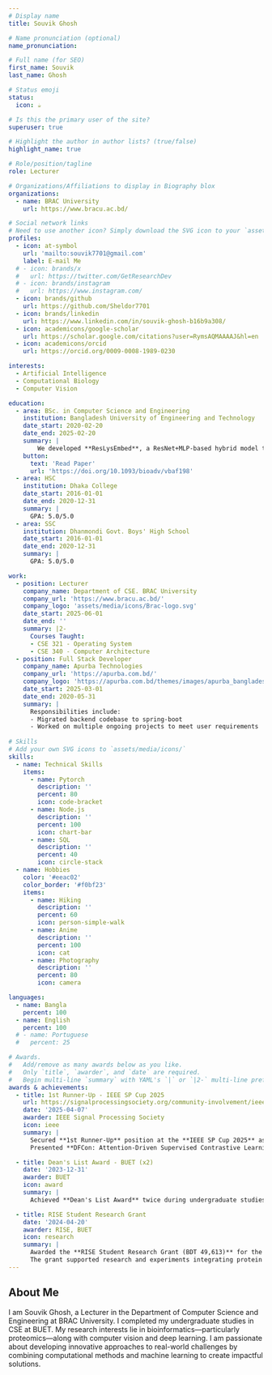 ```yaml
---
# Display name
title: Souvik Ghosh

# Name pronunciation (optional)
name_pronunciation: 

# Full name (for SEO)
first_name: Souvik
last_name: Ghosh

# Status emoji
status:
  icon: ☕️

# Is this the primary user of the site?
superuser: true

# Highlight the author in author lists? (true/false)
highlight_name: true

# Role/position/tagline
role: Lecturer

# Organizations/Affiliations to display in Biography blox
organizations:
  - name: BRAC University
    url: https://www.bracu.ac.bd/

# Social network links
# Need to use another icon? Simply download the SVG icon to your `assets/media/icons/` folder.
profiles:
  - icon: at-symbol
    url: 'mailto:souvik7701@gmail.com'
    label: E-mail Me
  # - icon: brands/x
  #   url: https://twitter.com/GetResearchDev
  # - icon: brands/instagram
  #   url: https://www.instagram.com/
  - icon: brands/github
    url: https://github.com/Sheldor7701
  - icon: brands/linkedin
    url: https://www.linkedin.com/in/souvik-ghosh-b16b9a308/
  - icon: academicons/google-scholar
    url: https://scholar.google.com/citations?user=RymsAQMAAAAJ&hl=en
  - icon: academicons/orcid
    url: https://orcid.org/0009-0008-1989-0230

interests:
  - Artificial Intelligence
  - Computational Biology
  - Computer Vision

education:
  - area: BSc. in Computer Science and Engineering
    institution: Bangladesh University of Engineering and Technology
    date_start: 2020-02-20
    date_end: 2025-02-20
    summary: |
        We developed **ResLysEmbed**, a ResNet+MLP-based hybrid model that integrates word and protein language model embeddings to predict lysine succinylation sites with superior accuracy and interpretability. It outperforms existing methods and provides biologically relevant insights through SHAP analysis. Supervised by [Prof Dr. Mohammad Saifur Rahman](https://cse.buet.ac.bd/faculty/faculty_detail/mrahman). Our work later got acccepted in Bioinformatics Advances.
    button:
      text: 'Read Paper'
      url: 'https://doi.org/10.1093/bioadv/vbaf198'
  - area: HSC
    institution: Dhaka College
    date_start: 2016-01-01
    date_end: 2020-12-31
    summary: |
      GPA: 5.0/5.0
  - area: SSC
    institution: Dhanmondi Govt. Boys' High School
    date_start: 2016-01-01
    date_end: 2020-12-31
    summary: |
      GPA: 5.0/5.0

work:
  - position: Lecturer 
    company_name: Department of CSE. BRAC University
    company_url: 'https://www.bracu.ac.bd/'
    company_logo: 'assets/media/icons/Brac-logo.svg'
    date_start: 2025-06-01
    date_end: ''
    summary: |2-
      Courses Taught:
      - CSE 321 - Operating System
      - CSE 340 - Computer Architecture
  - position: Full Stack Developer
    company_name: Apurba Technologies
    company_url: 'https://apurba.com.bd/'
    company_logo: 'https://apurba.com.bd/themes/images/apurba_bangladesh_logo.png'
    date_start: 2025-03-01
    date_end: 2020-05-31
    summary: |
      Responsibilities include:
      - Migrated backend codebase to spring-boot
      - Worked on multiple ongoing projects to meet user requirements
      
# Skills
# Add your own SVG icons to `assets/media/icons/`
skills:
  - name: Technical Skills
    items:
      - name: Pytorch
        description: ''
        percent: 80
        icon: code-bracket
      - name: Node.js
        description: ''
        percent: 100
        icon: chart-bar
      - name: SQL
        description: ''
        percent: 40
        icon: circle-stack
  - name: Hobbies
    color: '#eeac02'
    color_border: '#f0bf23'
    items:
      - name: Hiking
        description: ''
        percent: 60
        icon: person-simple-walk
      - name: Anime
        description: ''
        percent: 100
        icon: cat
      - name: Photography
        description: ''
        percent: 80
        icon: camera

languages:
  - name: Bangla
    percent: 100
  - name: English
    percent: 100
  # - name: Portuguese
  #   percent: 25

# Awards.
#   Add/remove as many awards below as you like.
#   Only `title`, `awarder`, and `date` are required.
#   Begin multi-line `summary` with YAML's `|` or `|2-` multi-line prefix and indent 2 spaces below.
awards & achievements:
  - title: 1st Runner-Up - IEEE SP Cup 2025
    url: https://signalprocessingsociety.org/community-involvement/ieee-signal-processing-cup-2025
    date: '2025-04-07'
    awarder: IEEE Signal Processing Society
    icon: ieee
    summary: |
      Secured **1st Runner-Up** position at the **IEEE SP Cup 2025** as part of team **Straw Hats**.  
      Presented **DFCon: Attention-Driven Supervised Contrastive Learning for Robust Deepfake Detection** at **ICASSP 2025** in Hyderabad, India.

  - title: Dean's List Award - BUET (x2)
    date: '2023-12-31'
    awarder: BUET
    icon: award
    summary: |
      Achieved **Dean's List Award** twice during undergraduate studies at the **Department of Computer Science and Engineering, BUET**, in recognition of outstanding academic performance.

  - title: RISE Student Research Grant
    date: '2024-04-20'
    awarder: RISE, BUET
    icon: research
    summary: |
      Awarded the **RISE Student Research Grant (BDT 49,613)** for the undergraduate thesis project **"Structural-Embedding Fusion for Improved Succinylated Lysine Site Prediction"**.  
      The grant supported research and experiments integrating protein structural features with deep learning models.
---
```


## About Me

I am Souvik Ghosh, a Lecturer in the Department of Computer Science and Engineering at BRAC University. I completed my undergraduate studies in CSE at BUET. My research interests lie in bioinformatics—particularly proteomics—along with computer vision and deep learning. I am passionate about developing innovative approaches to real-world challenges by combining computational methods and machine learning to create impactful solutions.

